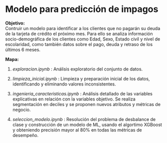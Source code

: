 # Modelo para predicción de impagos

**Objetivo:** <br> Contruir un modelo para identificar a los clientes que no pagarán su deuda de la tarjeta de crédito el próximo mes. Para ello se analiza información socio-demográfica de los clientes como Edad, Sexo, Estado civil y nivel de escolaridad, como también datos sobre el pago, deuda y retraso de los últimos 6 meses. 

**Mapa:**

1. *exploracion.ipynb* : Análisis exploratorio del conjunto de datos. 

2. *limpieza_inicial.ipynb* : Limpieza y preparación inicial de los datos, identificando y eliminando valores inconsistentes.

3. *ingenieria_caracteristicas.ipynb* : Análisis detallado de las variables explicativas en relación con la variables objetivo. Se realiza segmentación en deciles y se proponen nuevos atributos y métricas de negocio. 

4. *seleccion_modelo.ipynb* : Resolución del problema de desbalance de clase y construcción de un modelo de ML, usando el algortimo XGBoost y obteniendo precisión mayor al 80% en todas las métricas de desempeño.

